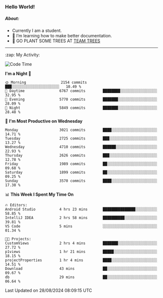 ### Hello World!

##### About:
- Currently I am a student.
- 🌱 I’m learning how to make better documentation.
- 🌱 GO PLANT SOME TREES AT [TEAM TREES](https://teamtrees.org/)

---
  <summary>:zap: My Activity:</summary>
  
<!--START_SECTION:waka-->
![Code Time](http://img.shields.io/badge/Code%20Time-1%2C423%20hrs%202%20mins-blue)

**I'm a Night 🦉** 

```text
🌞 Morning                2154 commits        ███░░░░░░░░░░░░░░░░░░░░░░   10.49 % 
🌆 Daytime                6767 commits        ████████░░░░░░░░░░░░░░░░░   32.95 % 
🌃 Evening                5770 commits        ███████░░░░░░░░░░░░░░░░░░   28.09 % 
🌙 Night                  5849 commits        ███████░░░░░░░░░░░░░░░░░░   28.48 % 
```
📅 **I'm Most Productive on Wednesday** 

```text
Monday                   3021 commits        ████░░░░░░░░░░░░░░░░░░░░░   14.71 % 
Tuesday                  2725 commits        ███░░░░░░░░░░░░░░░░░░░░░░   13.27 % 
Wednesday                4710 commits        ██████░░░░░░░░░░░░░░░░░░░   22.93 % 
Thursday                 2626 commits        ███░░░░░░░░░░░░░░░░░░░░░░   12.78 % 
Friday                   1989 commits        ██░░░░░░░░░░░░░░░░░░░░░░░   09.68 % 
Saturday                 1899 commits        ██░░░░░░░░░░░░░░░░░░░░░░░   09.25 % 
Sunday                   3570 commits        ████░░░░░░░░░░░░░░░░░░░░░   17.38 % 
```


📊 **This Week I Spent My Time On** 

```text
🔥 Editors: 
Android Studio           4 hrs 23 mins       ███████████████░░░░░░░░░░   58.85 % 
IntelliJ IDEA            2 hrs 58 mins       ██████████░░░░░░░░░░░░░░░   39.81 % 
VS Code                  5 mins              ░░░░░░░░░░░░░░░░░░░░░░░░░   01.34 % 

🐱‍💻 Projects: 
CustomViews              2 hrs 4 mins        ███████░░░░░░░░░░░░░░░░░░   27.72 % 
p1views                  1 hr 21 mins        █████░░░░░░░░░░░░░░░░░░░░   18.15 % 
projectProperties        1 hr 4 mins         ████░░░░░░░░░░░░░░░░░░░░░   14.51 % 
Download                 43 mins             ██░░░░░░░░░░░░░░░░░░░░░░░   09.67 % 
db                       29 mins             ██░░░░░░░░░░░░░░░░░░░░░░░   06.64 % 
```


 Last Updated on 28/08/2024 08:09:15 UTC
<!--END_SECTION:waka-->
